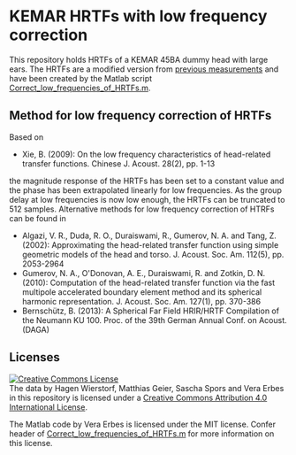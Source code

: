 # KEMAR HRTFs with low frequency correction
This repository holds HRTFs of a KEMAR 45BA dummy head with large ears. The HRTFs are a modified version from [previous measurements](https://github.com/sfstoolbox/data/blob/master/HRTFs/QU_KEMAR_anechoic_3m.sofa) and have been created by the Matlab script [Correct_low_frequencies_of_HRTFs.m](http://github.com/spatialaudio/hptf-compensation-filters/blob/master/Correct_low_frequencies_of_HRTFs.m).

## Method for low frequency correction of HRTFs
Based on
* Xie, B. (2009): On the low frequency characteristics of head-related transfer functions. Chinese J. Acoust. 28(2), pp. 1-13

the magnitude response of the HRTFs has been set to a constant value and the phase has been extrapolated linearly for low frequencies. As the group delay at low frequencies is now low enough, the HRTFs can be truncated to 512 samples.
Alternative methods for low frequency correction of HTRFs can be found in
* Algazi, V. R., Duda, R. O., Duraiswami, R., Gumerov, N. A. and Tang, Z. (2002): Approximating the head-related transfer function using simple geometric models of the head and torso. J. Acoust. Soc. Am. 112(5), pp. 2053-2964
* Gumerov, N. A., O'Donovan, A. E., Duraiswami, R. and Zotkin, D. N. (2010): Computation of the head-related transfer function via the fast multipole accelerated boundary element method and its spherical harmonic representation. J. Acoust. Soc. Am. 127(1), pp. 370-386
* Bernschütz, B. (2013): A Spherical Far Field HRIR/HRTF Compilation of the Neumann KU 100. Proc. of the 39th German Annual Conf. on Acoust. (DAGA)

## Licenses
<a rel="license" href="http://creativecommons.org/licenses/by/4.0/"><img alt="Creative Commons License" style="border-width:0" src="https://i.creativecommons.org/l/by/4.0/88x31.png" /></a><br />The data by Hagen Wierstorf, Matthias Geier, Sascha Spors and Vera Erbes in this repository is licensed under a <a rel="license" href="http://creativecommons.org/licenses/by/4.0/">Creative Commons Attribution 4.0 International License</a>.

The Matlab code by Vera Erbes is licensed under the MIT license. Confer header of [Correct_low_frequencies_of_HRTFs.m](http://github.com/spatialaudio/hptf-compensation-filters/blob/master/Correct_low_frequencies_of_HRTFs.m) for more information on this license.
